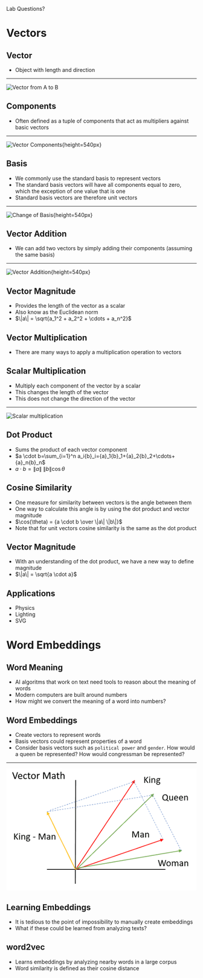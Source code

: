 Lab Questions?

Vectors
=======

Vector
------

- Object with length and direction

---

![Vector from A to B](https://upload.wikimedia.org/wikipedia/commons/9/95/Vector_from_A_to_B.svg)

Components
----------

- Often defined as a tuple of components that act as multipliers against basic vectors

---

![Vector Components](https://upload.wikimedia.org/wikipedia/commons/f/fd/3D_Vector.svg){height=540px}

Basis
-----

- We commonly use the standard basis to represent vectors
- The standard basis vectors will have all components equal to zero, which the exception of one value that is one
- Standard basis vectors are therefore unit vectors

---

![Change of Basis](https://upload.wikimedia.org/wikipedia/commons/f/f4/3d_two_bases_same_vector.svg){height=540px}

Vector Addition
---------------

- We can add two vectors by simply adding their components (assuming the same basis)

---

![Vector Addition](https://upload.wikimedia.org/wikipedia/commons/2/28/Vector_addition.svg){height=540px}

Vector Magnitude
----------------

- Provides the length of the vector as a scalar
- Also know as the Euclidean norm
- $\|a\| = \sqrt{a_1^2 + a_2^2 + \cdots + a_n^2}$

Vector Multiplication
---------------------

- There are many ways to apply a multiplication operation to vectors

Scalar Multiplication
---------------------

- Multiply each component of the vector by a scalar
- This changes the length of the vector
- This does not change the direction of the vector

---

![Scalar multiplication](https://upload.wikimedia.org/wikipedia/commons/f/fa/Scalar_multiplication_by_r%3D3.svg)

Dot Product
-----------

- Sums the product of each vector component
- $a \cdot b=\sum_{i=1}^n a_i{b}_i={a}_1{b}_1+{a}_2{b}_2+\cdots+{a}_n{b}_n$
- $a \cdot b=\|a\|\ \|b\|\cos\theta$

Cosine Similarity
-----------------

- One measure for similarity between vectors is the angle between them
- One way to calculate this angle is by using the dot product and vector magnitude
- $\cos(\theta) = {a \cdot b \over \|a\| \|b\|}$
- Note that for unit vectors cosine similarity is the same as the dot product

Vector Magnitude
----------------

- With an understanding of the dot product, we have a new way to define magnitude
- $\|a\| = \sqrt{a \cdot a}$

Applications
------------

- Physics
- Lighting
- SVG

Word Embeddings
===============

Word Meaning
------------

- AI algoritms that work on text need tools to reason about the meaning of words
- Modern computers are built around numbers
- How might we convert the meaning of a word into numbers?

Word Embeddings
---------------

- Create vectors to represent words
- Basis vectors could represent properties of a word
- Consider basis vectors such as `political power` and `gender`. How would a queen be represented? How would congressman be represented?

---

![Word Vector Math](media/word2vec.png)

Learning Embeddings
-------------------

- It is tedious to the point of impossibility to manually create embeddings
- What if these could be learned from analyzing texts?

word2vec
--------

- Learns embeddings by analyzing nearby words in a large corpus
- Word similarity is defined as their cosine distance
